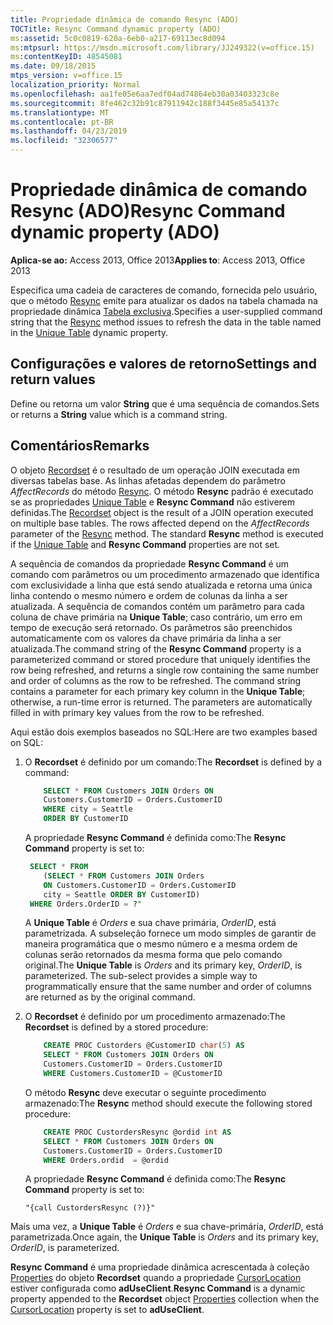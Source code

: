 ```yaml
---
title: Propriedade dinâmica de comando Resync (ADO)
TOCTitle: Resync Command dynamic property (ADO)
ms:assetid: 5c0c0819-620a-6eb0-a217-69113ec8d094
ms:mtpsurl: https://msdn.microsoft.com/library/JJ249322(v=office.15)
ms:contentKeyID: 48545081
ms.date: 09/18/2015
mtps_version: v=office.15
localization_priority: Normal
ms.openlocfilehash: aa1fe05e6aa7edf04ad74864eb30a03403323c8e
ms.sourcegitcommit: 8fe462c32b91c87911942c188f3445e85a54137c
ms.translationtype: MT
ms.contentlocale: pt-BR
ms.lasthandoff: 04/23/2019
ms.locfileid: "32306577"
---
```

# <a name="resync-command-dynamic-property-ado"></a><span data-ttu-id="0307a-102">Propriedade dinâmica de comando Resync (ADO)</span><span class="sxs-lookup"><span data-stu-id="0307a-102">Resync Command dynamic property (ADO)</span></span>

<span data-ttu-id="0307a-103">**Aplica-se ao:** Access 2013, Office 2013</span><span class="sxs-lookup"><span data-stu-id="0307a-103">**Applies to**: Access 2013, Office 2013</span></span>

<span data-ttu-id="0307a-104">Especifica uma cadeia de caracteres de comando, fornecida pelo usuário, que o método [Resync](resync-method-ado.md) emite para atualizar os dados na tabela chamada na propriedade dinâmica [Tabela exclusiva](unique-table-unique-schema-unique-catalog-properties-dynamic-ado.md).</span><span class="sxs-lookup"><span data-stu-id="0307a-104">Specifies a user-supplied command string that the [Resync](resync-method-ado.md) method issues to refresh the data in the table named in the [Unique Table](unique-table-unique-schema-unique-catalog-properties-dynamic-ado.md) dynamic property.</span></span>

## <a name="settings-and-return-values"></a><span data-ttu-id="0307a-105">Configurações e valores de retorno</span><span class="sxs-lookup"><span data-stu-id="0307a-105">Settings and return values</span></span>

<span data-ttu-id="0307a-106">Define ou retorna um valor **String** que é uma sequência de comandos.</span><span class="sxs-lookup"><span data-stu-id="0307a-106">Sets or returns a **String** value which is a command string.</span></span>

## <a name="remarks"></a><span data-ttu-id="0307a-107">Comentários</span><span class="sxs-lookup"><span data-stu-id="0307a-107">Remarks</span></span>

<span data-ttu-id="0307a-p101">O objeto [Recordset](recordset-object-ado.md) é o resultado de um operação JOIN executada em diversas tabelas base. As linhas afetadas dependem do parâmetro *AffectRecords* do método [Resync](resync-method-ado.md). O método **Resync** padrão é executado se as propriedades [Unique Table](unique-table-unique-schema-unique-catalog-properties-dynamic-ado.md) e **Resync Command** não estiverem definidas.</span><span class="sxs-lookup"><span data-stu-id="0307a-p101">The [Recordset](recordset-object-ado.md) object is the result of a JOIN operation executed on multiple base tables. The rows affected depend on the *AffectRecords* parameter of the [Resync](resync-method-ado.md) method. The standard **Resync** method is executed if the [Unique Table](unique-table-unique-schema-unique-catalog-properties-dynamic-ado.md) and **Resync Command** properties are not set.</span></span>

<span data-ttu-id="0307a-p102">A sequência de comandos da propriedade **Resync Command** é um comando com parâmetros ou um procedimento armazenado que identifica com exclusividade a linha que está sendo atualizada e retorna uma única linha contendo o mesmo número e ordem de colunas da linha a ser atualizada. A sequência de comandos contém um parâmetro para cada coluna de chave primária na **Unique Table**; caso contrário, um erro em tempo de execução será retornado. Os parâmetros são preenchidos automaticamente com os valores da chave primária da linha a ser atualizada.</span><span class="sxs-lookup"><span data-stu-id="0307a-p102">The command string of the **Resync Command** property is a parameterized command or stored procedure that uniquely identifies the row being refreshed, and returns a single row containing the same number and order of columns as the row to be refreshed. The command string contains a parameter for each primary key column in the **Unique Table**; otherwise, a run-time error is returned. The parameters are automatically filled in with primary key values from the row to be refreshed.</span></span>

<span data-ttu-id="0307a-114">Aqui estão dois exemplos baseados no SQL:</span><span class="sxs-lookup"><span data-stu-id="0307a-114">Here are two examples based on SQL:</span></span>

1.  <span data-ttu-id="0307a-115">O **Recordset** é definido por um comando:</span><span class="sxs-lookup"><span data-stu-id="0307a-115">The **Recordset** is defined by a command:</span></span>

    ```sql
        SELECT * FROM Customers JOIN Orders ON 
        Customers.CustomerID = Orders.CustomerID
        WHERE city = Seattle
        ORDER BY CustomerID
    ```

    <span data-ttu-id="0307a-116">A propriedade **Resync Command** é definida como:</span><span class="sxs-lookup"><span data-stu-id="0307a-116">The **Resync Command** property is set to:</span></span>

    ```sql
     SELECT * FROM 
        (SELECT * FROM Customers JOIN Orders 
        ON Customers.CustomerID = Orders.CustomerID
        city = Seattle ORDER BY CustomerID)
     WHERE Orders.OrderID = ?"
    ```

    <span data-ttu-id="0307a-p103">A **Unique Table** é *Orders* e sua chave primária, *OrderID*, está parametrizada. A subseleção fornece um modo simples de garantir de maneira programática que o mesmo número e a mesma ordem de colunas serão retornados da mesma forma que pelo comando original.</span><span class="sxs-lookup"><span data-stu-id="0307a-p103">The **Unique Table** is *Orders* and its primary key, *OrderID*, is parameterized. The sub-select provides a simple way to programmatically ensure that the same number and order of columns are returned as by the original command.</span></span>

2. <span data-ttu-id="0307a-119">O **Recordset** é definido por um procedimento armazenado:</span><span class="sxs-lookup"><span data-stu-id="0307a-119">The **Recordset** is defined by a stored procedure:</span></span>

    ```sql
        CREATE PROC Custorders @CustomerID char(5) AS 
        SELECT * FROM Customers JOIN Orders ON 
        Customers.CustomerID = Orders.CustomerID 
        WHERE Customers.CustomerID = @CustomerID
    ```

    <span data-ttu-id="0307a-120">O método **Resync** deve executar o seguinte procedimento armazenado:</span><span class="sxs-lookup"><span data-stu-id="0307a-120">The **Resync** method should execute the following stored procedure:</span></span>

    ```sql
        CREATE PROC CustordersResync @ordid int AS 
        SELECT * FROM Customers JOIN Orders ON 
        Customers.CustomerID = Orders.CustomerID
        WHERE Orders.ordid  = @ordid
    ```

    <span data-ttu-id="0307a-121">A propriedade **Resync Command** é definida como:</span><span class="sxs-lookup"><span data-stu-id="0307a-121">The **Resync Command** property is set to:</span></span>

    `"{call CustordersResync (?)}"`

<span data-ttu-id="0307a-122">Mais uma vez, a **Unique Table** é *Orders* e sua chave-primária, *OrderID*, está parametrizada.</span><span class="sxs-lookup"><span data-stu-id="0307a-122">Once again, the **Unique Table** is *Orders* and its primary key, *OrderID*, is parameterized.</span></span>

<span data-ttu-id="0307a-123">**Resync Command** é uma propriedade dinâmica acrescentada à coleção [Properties](properties-collection-ado.md) do objeto **Recordset** quando a propriedade [CursorLocation](cursorlocation-property-ado.md) estiver configurada como **adUseClient**.</span><span class="sxs-lookup"><span data-stu-id="0307a-123">**Resync Command** is a dynamic property appended to the **Recordset** object [Properties](properties-collection-ado.md) collection when the [CursorLocation](cursorlocation-property-ado.md) property is set to **adUseClient**.</span></span>

